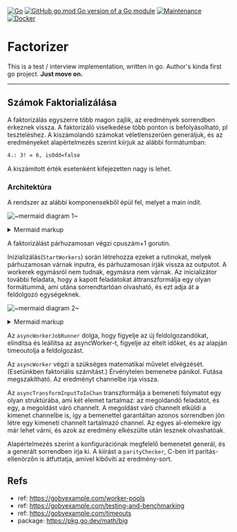 [![Go](https://github.com/lintaba/kp-interview-go/actions/workflows/go.yml/badge.svg)](https://github.com/lintaba/kp-interview-go/actions/workflows/go.yml)
[![GitHub go.mod Go version of a Go module](https://img.shields.io/github/go-mod/go-version/gomods/athens.svg)](https://github.com/gomods/athens)
[![Maintenance](https://img.shields.io/badge/Maintained%3F-no-red.svg)](https://bitbucket.org/lbesson/ansi-colors)
[![Docker](https://badgen.net/badge/icon/docker?icon=docker&label)](https://https://docker.com/)


# Factorizer
This is a test / interview implementation, written in go. Author's kinda first go project. **Just move on.**

---


## Számok Faktorializálása

A faktorizálás egyszerre több magon zajlik, az eredmények sorrendben érkeznek vissza. A faktorizáló viselkedése több ponton is befolyásolható, pl teszteléshez.
A kiszámolandó számokat véletlenszerűen generáljuk, és az eredményeket alapértelmezés szerint kiírjuk az alábbi formátumban:
```bash
4.: 3! = 6, isOdd=false
```
A kiszámított érték esetenként kifejezetten nagy is lehet.

### Architektúra
A rendszer az alábbi komponensekből épül fel, melyet a main indít.

<!-- generated by mermaid compile action - START -->
![~mermaid diagram 1~](/.resources/Readme-md-1.svg)
<details>
  <summary>Mermaid markup</summary>

```mermaid
flowchart LR
    main[[main.go]] --> factorizer[Factorizer.go] --> pc(parityChecker.go)
```

</details>
<!-- generated by mermaid compile action - END -->

A faktorizálást párhuzamosan végzi cpuszám+1 gorutin. 

Inizializálás(`StartWorkers`) során létrehozza ezeket a rutinokat, melyek párhuzamosan várnak inputra, és párhuzamosan írják vissza az outputot. A workerek egymásról nem tudnak, egymásra nem várnak.
Az inicializátor további feladata, hogy a kapott feladatokat áttranszformálja egy olyan formátummá, ami utána sorrendtartóan olvasható, és ezt adja át a feldolgozó egységeknek.


<!-- generated by mermaid compile action - START -->
![~mermaid diagram 2~](/.resources/Readme-md-2.svg)
<details>
  <summary>Mermaid markup</summary>

```mermaid
flowchart TB
    wm("StartWorkers(workerCount, inputChan, outputChanChan)")
    wm -->  aw1(go asyncWorkerJobRunner 1) --> w1(go asyncWorker)
    wm -->  aw2(go asyncWorkerJobRunner 2) --> w2(go asyncWorker)
    wm -->  aw3(go asyncWorkerJobRunner ...) --> w3(go asyncWorker)
    wm -->  aw4(go asyncWorkerJobRunner n) --> w4(go asyncWorker)
    wm ==> asyncTransformInputToIoChan
    
```

</details>
<!-- generated by mermaid compile action - END -->

Az `asyncWorkerJobRunner` dolga, hogy figyelje az új feldolgozandókat, elindítsa és leállítsa az asyncWorker-t, figyelje az eltelt időket, és az alapján timeoutolja a feldolgozást.

Az `asyncWorker` végzi a szükséges matematikai művelet elvégzését. (Esetünkben faktoriális számítást.) 
Érvénytelen bemenetre pánikol.
Futása megszakítható.
Az eredményt channelbe írja vissza.

Az `asyncTransformInputToIoChan` transzformálja a bemeneti folymatot egy olyan struktúrába, ami két elemet tartalmaz: az megoldandó feladatot, és egy, a megoldást váró channelt. A megoldást váró channelt elküldi a kimenet channelbe is,
így a bemenettel garantáltan azonos sorrendben jön létre egy kimeneti channelt tartalmazó channel. Az egyes al-elemekre így már lehet várni, és azok az eredmény elkészülte után lesznek olvashatóak.




Alapértelmezés szerint a konfigurációnak megfelelő bemenetet generál, és a generált sorrendben írja ki. 
A kiírást a `parityChecker`, C-ben írt paritás-ellenörzőn is átfuttatja, amivel kibővíti az eredmény-sort.




## Refs
- ref: https://gobyexample.com/worker-pools
- ref: https://gobyexample.com/testing-and-benchmarking
- ref: https://gobyexample.com/timeouts
- package: https://pkg.go.dev/math/big

